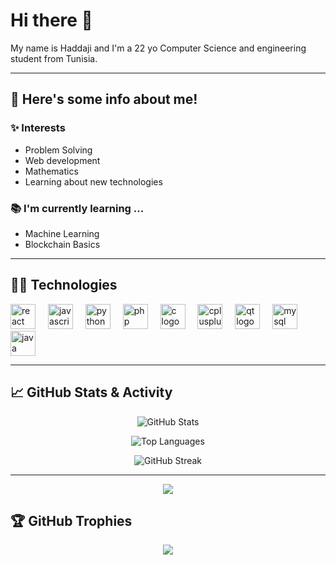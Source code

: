 <h1 align="left">Hi there 👋</h1>

<p align="left">My name is Haddaji and I'm a 22 yo Computer Science and engineering student from Tunisia.</p>

---

## 📌 Here's some info about me!

### ✨ Interests

- Problem Solving  
- Web development  
- Mathematics  
- Learning about new technologies  

### 📚 I'm currently learning ...

- Machine Learning  
- Blockchain Basics  

---

## 👨‍💻 Technologies

<div align="left">
  <img src="https://cdn.jsdelivr.net/gh/devicons/devicon/icons/react/react-original.svg" height="40" alt="react logo" />
  <img width="12" />
  <img src="https://cdn.jsdelivr.net/gh/devicons/devicon/icons/javascript/javascript-original.svg" height="40" alt="javascript logo" />
  <img width="12" />
  <img src="https://cdn.jsdelivr.net/gh/devicons/devicon/icons/python/python-original.svg" height="40" alt="python logo" />
  <img width="12" />
  <img src="https://cdn.jsdelivr.net/gh/devicons/devicon/icons/php/php-original.svg" height="40" alt="php logo" />
  <img width="12" />
  <img src="https://cdn.jsdelivr.net/gh/devicons/devicon/icons/c/c-original.svg" height="40" alt="c logo" />
  <img width="12" />
  <img src="https://cdn.jsdelivr.net/gh/devicons/devicon/icons/cplusplus/cplusplus-original.svg" height="40" alt="cplusplus logo" />
  <img width="12" />
  <img src="https://cdn.jsdelivr.net/gh/devicons/devicon/icons/qt/qt-original.svg" height="40" alt="qt logo" />
  <img width="12" />
  <img src="https://cdn.jsdelivr.net/gh/devicons/devicon/icons/mysql/mysql-original.svg" height="40" alt="mysql logo" />
  <img width="12" />
  <img src="https://cdn.jsdelivr.net/gh/devicons/devicon/icons/java/java-original.svg" height="40" alt="java logo" />
</div>

---

## 📈 GitHub Stats & Activity

<div align="center">

![GitHub Stats](https://github-readme-stats.vercel.app/api?username=Haddajii&show_icons=true&theme=radical)

![Top Languages](https://github-readme-stats.vercel.app/api/top-langs/?username=Haddajii&layout=compact&theme=radical)

![GitHub Streak](https://streak-stats.demolab.com/?user=Haddajii&theme=radical)

</div>

---
<p align="center">
  <img src="https://github-profile-summary-cards.vercel.app/api/cards/profile-details?username=Haddajii&theme=tokyonight" />
</p>


## 🏆 GitHub Trophies

<div align="center">
  <img src="https://github-profile-trophy.vercel.app/?username=Haddajii&theme=radical&no-frame=true&margin-w=10" />
</div>
